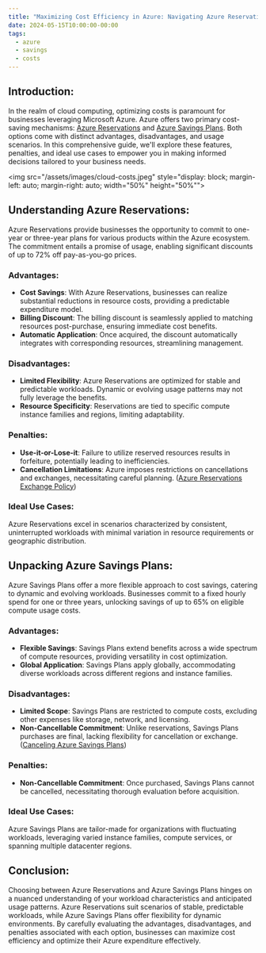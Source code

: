 ```yaml
---
title: "Maximizing Cost Efficiency in Azure: Navigating Azure Reservations and Savings Plans"
date: 2024-05-15T10:00:00-00:00
tags:
  - azure
  - savings
  - costs
---
```


## Introduction:
In the realm of cloud computing, optimizing costs is paramount for businesses leveraging Microsoft Azure. Azure offers two primary cost-saving mechanisms: [Azure Reservations](https://learn.microsoft.com/en-us/azure/cost-management-billing/reservations/save-compute-costs-reservations) and [Azure Savings Plans](https://learn.microsoft.com/en-us/azure/cost-management-billing/savings-plan/decide-between-savings-plan-reservation). Both options come with distinct advantages, disadvantages, and usage scenarios. In this comprehensive guide, we'll explore these features, penalties, and ideal use cases to empower you in making informed decisions tailored to your business needs.

<img src="/assets/images/cloud-costs.jpeg" style="display: block; margin-left: auto; margin-right: auto; width="50%" height="50%"">

## Understanding Azure Reservations:

Azure Reservations provide businesses the opportunity to commit to one-year or three-year plans for various products within the Azure ecosystem. The commitment entails a promise of usage, enabling significant discounts of up to 72% off pay-as-you-go prices.

### Advantages:
- **Cost Savings**: With Azure Reservations, businesses can realize substantial reductions in resource costs, providing a predictable expenditure model.
- **Billing Discount**: The billing discount is seamlessly applied to matching resources post-purchase, ensuring immediate cost benefits.
- **Automatic Application**: Once acquired, the discount automatically integrates with corresponding resources, streamlining management.

### Disadvantages:
- **Limited Flexibility**: Azure Reservations are optimized for stable and predictable workloads. Dynamic or evolving usage patterns may not fully leverage the benefits.
- **Resource Specificity**: Reservations are tied to specific compute instance families and regions, limiting adaptability.

### Penalties:
- **Use-it-or-Lose-it**: Failure to utilize reserved resources results in forfeiture, potentially leading to inefficiencies.
- **Cancellation Limitations**: Azure imposes restrictions on cancellations and exchanges, necessitating careful planning. ([Azure Reservations Exchange Policy](https://learn.microsoft.com/en-us/azure/cost-management-billing/reservations/exchange-and-refund-azure-reservations))

### Ideal Use Cases:
Azure Reservations excel in scenarios characterized by consistent, uninterrupted workloads with minimal variation in resource requirements or geographic distribution.

## Unpacking Azure Savings Plans:

Azure Savings Plans offer a more flexible approach to cost savings, catering to dynamic and evolving workloads. Businesses commit to a fixed hourly spend for one or three years, unlocking savings of up to 65% on eligible compute usage costs.

### Advantages:
- **Flexible Savings**: Savings Plans extend benefits across a wide spectrum of compute resources, providing versatility in cost optimization.
- **Global Application**: Savings Plans apply globally, accommodating diverse workloads across different regions and instance families.

### Disadvantages:
- **Limited Scope**: Savings Plans are restricted to compute costs, excluding other expenses like storage, network, and licensing.
- **Non-Cancellable Commitment**: Unlike reservations, Savings Plans purchases are final, lacking flexibility for cancellation or exchange. ([Canceling Azure Savings Plans](https://learn.microsoft.com/en-us/azure/cost-management-billing/savings-plan/cancel-savings-plan))

### Penalties:
- **Non-Cancellable Commitment**: Once purchased, Savings Plans cannot be cancelled, necessitating thorough evaluation before acquisition.

### Ideal Use Cases:
Azure Savings Plans are tailor-made for organizations with fluctuating workloads, leveraging varied instance families, compute services, or spanning multiple datacenter regions.

## Conclusion:

Choosing between Azure Reservations and Azure Savings Plans hinges on a nuanced understanding of your workload characteristics and anticipated usage patterns. Azure Reservations suit scenarios of stable, predictable workloads, while Azure Savings Plans offer flexibility for dynamic environments. By carefully evaluating the advantages, disadvantages, and penalties associated with each option, businesses can maximize cost efficiency and optimize their Azure expenditure effectively.
